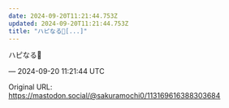 ```yaml
---
date: 2024-09-20T11:21:44.753Z
updated: 2024-09-20T11:21:44.753Z
title: "ハピなる💖[...]"
---
```


<p>ハピなる💖</p>

&mdash; 2024-09-20 11:21:44 UTC

Original URL: https://mastodon.social/@sakuramochi0/113169616388303684
